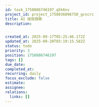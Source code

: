 ```yaml
---
id: task_1758086746197_q5k6nv
project_id: project_1758036096750_gcncrc
title: AI 技術探索
description: 


created_at: 2025-09-17T05:25:46.172Z
updated_at: 2025-09-20T03:19:15.582Z
status: todo
priority: 3
position: 1758086746197
tags: []
due_date: 
completed_at: 
recurring: daily
focus_exclude: false
estimate: 
assignee: 
relations:
  links: []
---
```




